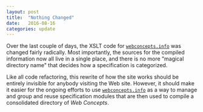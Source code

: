 ```yaml
---
layout: post
title:  "Nothing Changed"
date:   2016-08-16
categories: update
---
```


Over the last couple of days, the XSLT code for [`webconcepts.info`](http://webconcepts.info) was changed fairly radically. Most importantly, the sources for the compiled information now all live in a single place, and there is no more "magical directory name" that decides how a specification is categorized.

Like all code refactoring, this rewrite of how the site works should be entirely invisible for anybody visiting the Web site. However, it should make it easier for the ongoing efforts to use [`webconcepts.info`](http://webconcepts.info) as a way to manage and group and reuse specification modules that are then used to compile a consolidated directory of *Web Concepts*.
